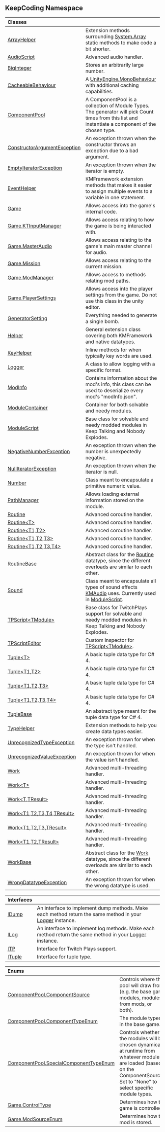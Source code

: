 ## KeepCoding Namespace

| Classes | |
| :--- | :--- |
| [ArrayHelper](KeepCoding_ArrayHelper.md 'KeepCoding.ArrayHelper') | Extension methods surrounding [System.Array](https://docs.microsoft.com/en-us/dotnet/api/System.Array 'System.Array') static methods to make code a bit shorter.<br/> |
| [AudioScript](KeepCoding_AudioScript.md 'KeepCoding.AudioScript') | Advanced audio handler. <br/> |
| [BigInteger](KeepCoding_BigInteger.md 'KeepCoding.BigInteger') | Stores an arbitrarily large number.<br/> |
| [CacheableBehaviour](KeepCoding_CacheableBehaviour.md 'KeepCoding.CacheableBehaviour') | A [UnityEngine.MonoBehaviour](https://docs.microsoft.com/en-us/dotnet/api/UnityEngine.MonoBehaviour 'UnityEngine.MonoBehaviour') with additional caching capabilities. <br/> |
| [ComponentPool](KeepCoding_ComponentPool.md 'KeepCoding.ComponentPool') | A ComponentPool is a collection of Module Types. The generator will pick Count times from this list and instantiate a component of the chosen type.<br/> |
| [ConstructorArgumentException](KeepCoding_ConstructorArgumentException.md 'KeepCoding.ConstructorArgumentException') | An exception thrown when the constructor throws an exception due to a bad argument.<br/> |
| [EmptyIteratorException](KeepCoding_EmptyIteratorException.md 'KeepCoding.EmptyIteratorException') | An exception thrown when the iterator is empty.<br/> |
| [EventHelper](KeepCoding_EventHelper.md 'KeepCoding.EventHelper') | KMFramework extension methods that makes it easier to assign multiple events to a variable in one statement.<br/> |
| [Game](KeepCoding_Game.md 'KeepCoding.Game') | Allows access into the game's internal code. <br/> |
| [Game.KTInputManager](KeepCoding_Game_KTInputManager.md 'KeepCoding.Game.KTInputManager') | Allows access relating to how the game is being interacted with.<br/> |
| [Game.MasterAudio](KeepCoding_Game_MasterAudio.md 'KeepCoding.Game.MasterAudio') | Allows access relating to the game's main master channel for audio.<br/> |
| [Game.Mission](KeepCoding_Game_Mission.md 'KeepCoding.Game.Mission') | Allows access relating to the current mission.<br/> |
| [Game.ModManager](KeepCoding_Game_ModManager.md 'KeepCoding.Game.ModManager') | Allows access to methods relating mod paths.<br/> |
| [Game.PlayerSettings](KeepCoding_Game_PlayerSettings.md 'KeepCoding.Game.PlayerSettings') | Allows access into the player settings from the game. Do not use this class in the unity editor. <br/> |
| [GeneratorSetting](KeepCoding_GeneratorSetting.md 'KeepCoding.GeneratorSetting') | Everything needed to generate a single bomb.<br/> |
| [Helper](KeepCoding_Helper.md 'KeepCoding.Helper') | General extension class covering both KMFramework and native datatypes.<br/> |
| [KeyHelper](KeepCoding_KeyHelper.md 'KeepCoding.KeyHelper') | Inline methods for when typically key words are used.<br/> |
| [Logger](KeepCoding_Logger.md 'KeepCoding.Logger') | A class to allow logging with a specific format.<br/> |
| [ModInfo](KeepCoding_ModInfo.md 'KeepCoding.ModInfo') | Contains information about the mod's info, this class can be used to deserialize every mod's "modInfo.json".<br/> |
| [ModuleContainer](KeepCoding_ModuleContainer.md 'KeepCoding.ModuleContainer') | Container for both solvable and needy modules.<br/> |
| [ModuleScript](KeepCoding_ModuleScript.md 'KeepCoding.ModuleScript') | Base class for solvable and needy modded modules in Keep Talking and Nobody Explodes. <br/> |
| [NegativeNumberException](KeepCoding_NegativeNumberException.md 'KeepCoding.NegativeNumberException') | An exception thrown when the number is unexpectedly negative.<br/> |
| [NullIteratorException](KeepCoding_NullIteratorException.md 'KeepCoding.NullIteratorException') | An exception thrown when the iterator is null.<br/> |
| [Number](KeepCoding_Number.md 'KeepCoding.Number') | Class meant to encapsulate a primitive numeric value.<br/> |
| [PathManager](KeepCoding_PathManager.md 'KeepCoding.PathManager') | Allows loading external information stored on the module. <br/> |
| [Routine](KeepCoding_Routine.md 'KeepCoding.Routine') | Advanced coroutine handler.<br/> |
| [Routine&lt;T&gt;](KeepCoding_Routine_T_.md 'KeepCoding.Routine&lt;T&gt;') | Advanced coroutine handler. <br/> |
| [Routine&lt;T1,T2&gt;](KeepCoding_Routine_T1_T2_.md 'KeepCoding.Routine&lt;T1,T2&gt;') | Advanced coroutine handler. <br/> |
| [Routine&lt;T1,T2,T3&gt;](KeepCoding_Routine_T1_T2_T3_.md 'KeepCoding.Routine&lt;T1,T2,T3&gt;') | Advanced coroutine handler. <br/> |
| [Routine&lt;T1,T2,T3,T4&gt;](KeepCoding_Routine_T1_T2_T3_T4_.md 'KeepCoding.Routine&lt;T1,T2,T3,T4&gt;') | Advanced coroutine handler. <br/> |
| [RoutineBase](KeepCoding_RoutineBase.md 'KeepCoding.RoutineBase') | Abstract class for the [Routine](KeepCoding_Routine.md 'KeepCoding.Routine') datatype, since the different overloads are similar to each other.<br/> |
| [Sound](KeepCoding_Sound.md 'KeepCoding.Sound') | Class meant to encapsulate all types of sound effects [KMAudio](https://docs.microsoft.com/en-us/dotnet/api/KMAudio 'KMAudio') uses. Currently used in [ModuleScript](KeepCoding_ModuleScript.md 'KeepCoding.ModuleScript').<br/> |
| [TPScript&lt;TModule&gt;](KeepCoding_TPScript_TModule_.md 'KeepCoding.TPScript&lt;TModule&gt;') | Base class for TwitchPlays support for solvable and needy modded modules in Keep Talking and Nobody Explodes. <br/> |
| [TPScriptEditor](KeepCoding_TPScriptEditor.md 'KeepCoding.TPScriptEditor') | Custom inspector for [TPScript&lt;TModule&gt;](KeepCoding_TPScript_TModule_.md 'KeepCoding.TPScript&lt;TModule&gt;'). <br/> |
| [Tuple&lt;T&gt;](KeepCoding_Tuple_T_.md 'KeepCoding.Tuple&lt;T&gt;') | A basic tuple data type for C# 4.<br/> |
| [Tuple&lt;T1,T2&gt;](KeepCoding_Tuple_T1_T2_.md 'KeepCoding.Tuple&lt;T1,T2&gt;') | A basic tuple data type for C# 4. <br/> |
| [Tuple&lt;T1,T2,T3&gt;](KeepCoding_Tuple_T1_T2_T3_.md 'KeepCoding.Tuple&lt;T1,T2,T3&gt;') | A basic tuple data type for C# 4. <br/> |
| [Tuple&lt;T1,T2,T3,T4&gt;](KeepCoding_Tuple_T1_T2_T3_T4_.md 'KeepCoding.Tuple&lt;T1,T2,T3,T4&gt;') | A basic tuple data type for C# 4. <br/> |
| [TupleBase](KeepCoding_TupleBase.md 'KeepCoding.TupleBase') | An abstract type meant for the tuple data type for C# 4.<br/> |
| [TypeHelper](KeepCoding_TypeHelper.md 'KeepCoding.TypeHelper') | Extension methods to help you create data types easier.<br/> |
| [UnrecognizedTypeException](KeepCoding_UnrecognizedTypeException.md 'KeepCoding.UnrecognizedTypeException') | An exception thrown for when the type isn't handled.<br/> |
| [UnrecognizedValueException](KeepCoding_UnrecognizedValueException.md 'KeepCoding.UnrecognizedValueException') | An exception thrown for when the value isn't handled.<br/> |
| [Work](KeepCoding_Work.md 'KeepCoding.Work') | Advanced multi-threading handler.<br/> |
| [Work&lt;T&gt;](KeepCoding_Work_T_.md 'KeepCoding.Work&lt;T&gt;') | Advanced multi-threading handler.<br/> |
| [Work&lt;T,TResult&gt;](KeepCoding_Work_T_TResult_.md 'KeepCoding.Work&lt;T,TResult&gt;') | Advanced multi-threading handler.<br/> |
| [Work&lt;T1,T2,T3,T4,TResult&gt;](KeepCoding_Work_T1_T2_T3_T4_TResult_.md 'KeepCoding.Work&lt;T1,T2,T3,T4,TResult&gt;') | Advanced multi-threading handler.<br/> |
| [Work&lt;T1,T2,T3,TResult&gt;](KeepCoding_Work_T1_T2_T3_TResult_.md 'KeepCoding.Work&lt;T1,T2,T3,TResult&gt;') | Advanced multi-threading handler.<br/> |
| [Work&lt;T1,T2,TResult&gt;](KeepCoding_Work_T1_T2_TResult_.md 'KeepCoding.Work&lt;T1,T2,TResult&gt;') | Advanced multi-threading handler.<br/> |
| [WorkBase](KeepCoding_WorkBase.md 'KeepCoding.WorkBase') | Abstract class for the [Work](KeepCoding_Work.md 'KeepCoding.Work') datatype, since the different overloads are similar to each other.<br/> |
| [WrongDatatypeException](KeepCoding_WrongDatatypeException.md 'KeepCoding.WrongDatatypeException') | An exception thrown for when the wrong datatype is used.<br/> |

| Interfaces | |
| :--- | :--- |
| [IDump](KeepCoding_IDump.md 'KeepCoding.IDump') | An interface to implement dump methods. Make each method return the same method in your [Logger](KeepCoding_Logger.md 'KeepCoding.Logger') instance. <br/> |
| [ILog](KeepCoding_ILog.md 'KeepCoding.ILog') | An interface to implement log methods. Make each method return the same method in your [Logger](KeepCoding_Logger.md 'KeepCoding.Logger') instance.  <br/> |
| [ITP](KeepCoding_ITP.md 'KeepCoding.ITP') | Interface for Twitch Plays support. <br/> |
| [ITuple](KeepCoding_ITuple.md 'KeepCoding.ITuple') | Interface for tuple type. <br/> |

| Enums | |
| :--- | :--- |
| [ComponentPool.ComponentSource](KeepCoding_ComponentPool_ComponentSource.md 'KeepCoding.ComponentPool.ComponentSource') | Controls where this pool will draw from (e.g. the base game modules, modules from mods, or both).<br/> |
| [ComponentPool.ComponentTypeEnum](KeepCoding_ComponentPool_ComponentTypeEnum.md 'KeepCoding.ComponentPool.ComponentTypeEnum') | The module types in the base game.<br/> |
| [ComponentPool.SpecialComponentTypeEnum](KeepCoding_ComponentPool_SpecialComponentTypeEnum.md 'KeepCoding.ComponentPool.SpecialComponentTypeEnum') | Controls whether the modules will be chosen dynamically at runtime from whatever modules are loaded (based on the ComponentSource). Set to "None" to select specific module types.<br/> |
| [Game.ControlType](KeepCoding_Game_ControlType.md 'KeepCoding.Game.ControlType') | Determines how the game is controlled.<br/> |
| [Game.ModSourceEnum](KeepCoding_Game_ModSourceEnum.md 'KeepCoding.Game.ModSourceEnum') | Determines how the mod is stored.<br/> |
